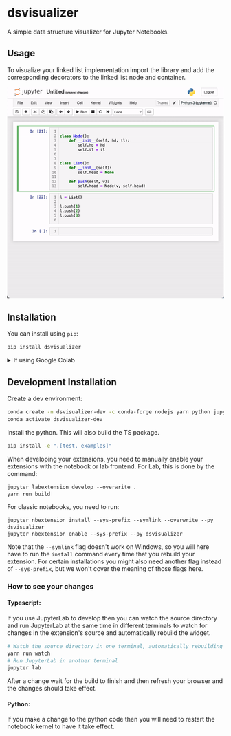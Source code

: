 
# dsvisualizer

A simple data structure visualizer for Jupyter Notebooks.

## Usage

To visualize your linked list implementation import the library and add the
corresponding decorators to the linked list node and container.

![Usage](usage.gif)

## Installation

You can install using `pip`:

```bash
pip install dsvisualizer
```

<details>
<summary>If using Google Colab</summary>

You need to run the following snippet to enable custom widgets.

```py
from google.colab import output
output.enable_custom_widget_manager()
```
</details>

## Development Installation

Create a dev environment:
```bash
conda create -n dsvisualizer-dev -c conda-forge nodejs yarn python jupyterlab
conda activate dsvisualizer-dev
```

Install the python. This will also build the TS package.
```bash
pip install -e ".[test, examples]"
```

When developing your extensions, you need to manually enable your extensions
with the notebook or lab frontend. For Lab, this is done by the command:

```
jupyter labextension develop --overwrite .
yarn run build
```

For classic notebooks, you need to run:

```
jupyter nbextension install --sys-prefix --symlink --overwrite --py dsvisualizer
jupyter nbextension enable --sys-prefix --py dsvisualizer
```

Note that the `--symlink` flag doesn't work on Windows, so you will here
have to run the `install` command every time that you rebuild your extension.
For certain installations you might also need another flag instead of
`--sys-prefix`, but we won't cover the meaning of those flags here.

### How to see your changes
#### Typescript:
If you use JupyterLab to develop then you can watch the source directory and
run JupyterLab at the same time in different terminals to watch for changes
in the extension's source and automatically rebuild the widget.

```bash
# Watch the source directory in one terminal, automatically rebuilding when needed
yarn run watch
# Run JupyterLab in another terminal
jupyter lab
```

After a change wait for the build to finish and then refresh your browser and
the changes should take effect.

#### Python:
If you make a change to the python code then you will need to restart the
notebook kernel to have it take effect.
